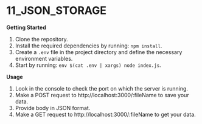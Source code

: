 # 11_JSON_STORAGE

**Getting Started**

1. Clone the repository.
2. Install the required dependencies by running: `npm install`.
3. Create a `.env` file in the project directory and define the necessary environment variables.
4. Start by running: `env $(cat .env | xargs) node index.js`.

**Usage**

1. Look in the console to check the port on which the server is running.
2. Make a POST request to http://localhost:3000/:fileName to save your data.
3. Provide body in JSON format.
4. Make a GET request to http://localhost:3000/:fileName to get your data.
